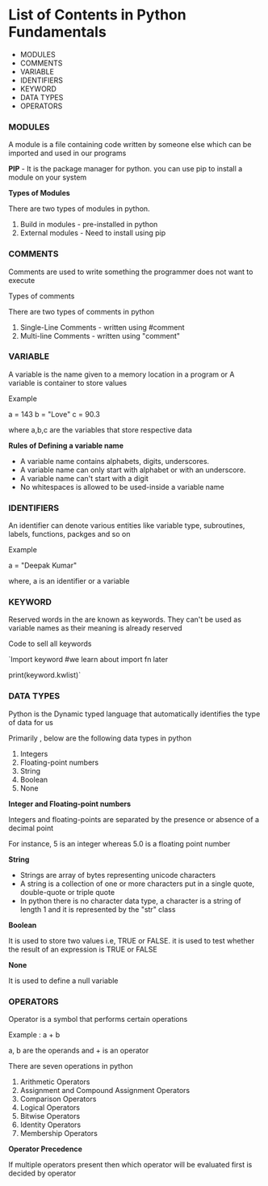 # List of Contents in Python Fundamentals

* MODULES
* COMMENTS
* VARIABLE
* IDENTIFIERS
* KEYWORD
* DATA TYPES
* OPERATORS

### MODULES

A module is a file containing code written by someone else which can be imported and used in our programs

**PIP**  -  It is the package manager for python. you can use pip to install a module on your system

**Types of Modules**

There are two types of modules in python.

1. Build in modules - pre-installed in python
2. External modules - Need to install using pip

### COMMENTS

Comments are used to write something the programmer does not want to execute

Types of comments

There are two types of comments in python

1. Single-Line Comments  - written using #comment
2. Multi-line Comments - written using "comment"

### VARIABLE

A variable is the name given to a memory location in a program or A variable is container to store values

Example

a = 143 b = "Love" c = 90.3

where a,b,c are the variables that store respective data

**Rules of Defining a variable name**

* A variable name contains alphabets, digits, underscores.
* A variable name can only start with alphabet or with an underscore.
* A variable name can't start with a digit
* No whitespaces is allowed to be used-inside a variable name

### IDENTIFIERS

An identifier can denote various entities like variable type, subroutines, labels, functions, packges and so on

Example

a = "Deepak Kumar"

where, a is an identifier or a variable

### KEYWORD

Reserved words in the are known as keywords. They can't be used as variable names as their meaning is already reserved

Code to sell all keywords

`Import keyword #we learn about import fn later

print(keyword.kwlist)`

### DATA TYPES

Python is the Dynamic typed language that automatically identifies the type of data for us

Primarily , below are the following data types in python

1. Integers
2. Floating-point numbers
3. String
4. Boolean
5. None

**Integer and Floating-point numbers**

Integers and floating-points are separated by the presence or absence of a decimal point

For instance, 5 is an integer whereas 5.0 is a floating point number

**String**

* Strings are array of bytes representing unicode characters
* A string is a collection of one or more characters put in a single quote, double-quote or triple quote
* In python there is no character data type, a character is a string of length 1 and it is represented by the "str" class

**Boolean**

It is used to store two values i.e, TRUE or FALSE. it is used to test whether the result of an expression is TRUE or FALSE

**None**

It is used to define a null variable

### OPERATORS

Operator is a symbol that performs certain operations

Example : a + b

a, b are the operands and + is an operator

There are seven operations in python

1. Arithmetic Operators
2. Assignment and Compound Assignment Operators
3. Comparison Operators
4. Logical Operators
5. Bitwise Operators
6. Identity Operators
7. Membership Operators

**Operator Precedence**

If multiple operators present then which operator will be evaluated first is decided by operator
